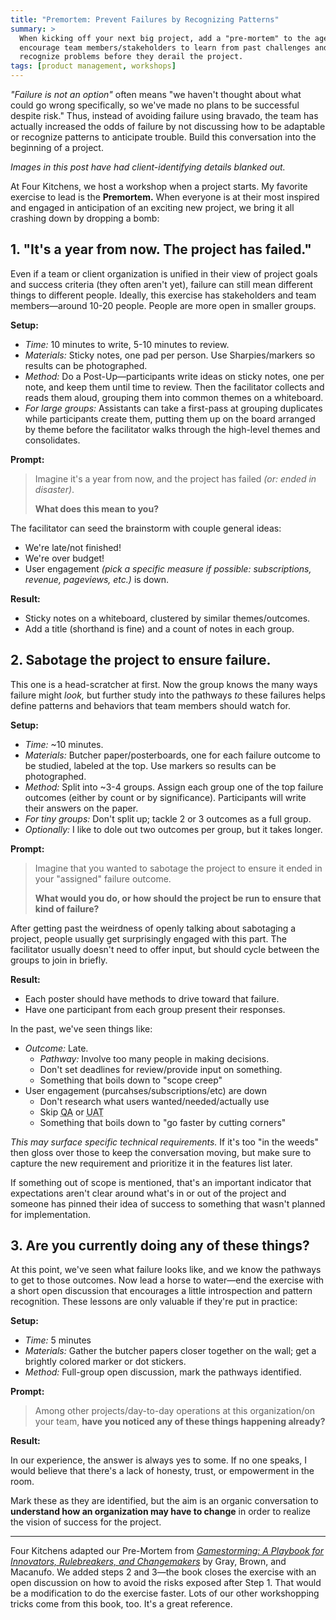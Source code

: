 ```yaml
---
title: "Premortem: Prevent Failures by Recognizing Patterns"
summary: >
  When kicking off your next big project, add a "pre-mortem" to the agenda to
  encourage team members/stakeholders to learn from past challenges and
  recognize problems before they derail the project.
tags: [product management, workshops]
---
```


_"Failure is not an option"_ often means "we haven't thought about what could go
wrong specifically, so we've made no plans to be successful despite risk." Thus,
instead of avoiding failure using bravado, the team has actually increased the
odds of failure by not discussing how to be adaptable or recognize patterns to
anticipate trouble. Build this conversation into the beginning of a project.

<Media type="image" size="" src="/assets/blog/premortem/step1-board-collaborate.jpg" alt="Collaborating at the Whiteboard"  />

_Images in this post have had client-identifying details blanked out._

At Four Kitchens, we host a workshop when a project starts. My favorite exercise
to lead is the **Premortem.** When everyone is at their most inspired and
engaged in anticipation of an exciting new project, we bring it all crashing
down by dropping a bomb:

## 1. "It's a year from now. The project has failed."

Even if a team or client organization is unified in their view of project goals
and success criteria (they often aren't yet), failure can still mean different
things to different people. Ideally, this exercise has stakeholders and team
members&mdash;around 10-20 people. People are more open in smaller groups.

**Setup:**

- _Time:_ 10 minutes to write, 5-10 minutes to review.
- _Materials:_ Sticky notes, one pad per person. Use Sharpies/markers so results
  can be photographed.
- _Method:_ Do a Post-Up&mdash;participants write ideas on sticky notes, one per
  note, and keep them  until time to review. Then the facilitator collects and
  reads them aloud, grouping them into common themes on a whiteboard.
- _For large groups:_ Assistants can take a first-pass at grouping duplicates
  while participants create them, putting them up on the board arranged by theme
  before the facilitator walks through the high-level themes and consolidates.

**Prompt:**

> Imagine it's a year from now, and the project has failed _(or: ended in disaster)_.
>
> **What does this mean to you?**

The facilitator can seed the brainstorm with couple general ideas:

- We're late/not finished!
- We're over budget!
- User engagement _(pick a specific measure if possible: subscriptions, revenue, pageviews, etc.)_
  is down.

**Result:**

- Sticky notes on a whiteboard, clustered by similar themes/outcomes.
- Add a title (shorthand is fine) and a count of notes in each group.

<Media type="image" size="" src="/assets/blog/premortem/step1-board-finished.jpg" alt="Step 1 completed on whiteboard"  />

## 2. Sabotage the project to ensure failure.

This one is a head-scratcher at first. Now the group knows the many ways failure
might _look,_ but further study into the pathways _to_ these failures helps
define patterns and behaviors that team members should watch for.

**Setup:**

- _Time:_ ~10 minutes.
- _Materials:_ Butcher paper/posterboards, one for each failure outcome to be
  studied, labeled at the top. Use markers so results can be photographed.
- _Method:_ Split into ~3-4 groups. Assign each group one of the top failure
  outcomes (either by count or by significance). Participants will write their
  answers on the paper.
- _For tiny groups:_ Don't split up; tackle 2 or 3 outcomes as a full group.
- _Optionally:_ I like to dole out two outcomes per group, but it takes longer.

**Prompt:**

> Imagine that you wanted to sabotage the project to ensure it ended in your
> "assigned" failure outcome.
>
> **What would you do, or how should the project be run to ensure that kind of failure?**

After getting past the weirdness of openly talking about sabotaging a project,
people usually get surprisingly engaged with this part. The facilitator usually
doesn't need to offer input, but should cycle between the groups to join in
briefly.

**Result:**

- Each poster should have methods to drive toward that failure.
- Have one participant from each group present their responses.

<Media type="image" size="mini" src="/assets/blog/premortem/step2-poster-finished-B.jpg" alt="Another outcome poster"  />

In the past, we've seen things like:

- _Outcome:_ Late.
  - _Pathway:_ Involve too many people in making decisions.
  - Don't set deadlines for review/provide input on something.
  - Something that boils down to "scope creep"
- User engagement (purcahses/subscriptions/etc) are down
  - Don't research what users wanted/needed/actually use
  - Skip <abbr title="Quality Assurance testing">QA</abbr> or
    <abbr title="User Acceptance Testing">UAT</abbr>
  - Something that boils down to "go faster by cutting corners"

<Media type="image" size="" src="/assets/blog/premortem/step2-poster-presenting.jpg" alt="Presenting an outcome poster"  />

_This may surface specific technical requirements._ If it's too "in the weeds"
then gloss over those to keep the conversation moving, but make sure to capture
the new requirement and prioritize it in the features list later.

If something out of scope is mentioned, that's an important indicator that
expectations aren't clear around what's in or out of the project and someone has
pinned their idea of success to something that wasn't planned for implementation.

## 3. Are you currently doing any of these things?

At this point, we've seen what failure looks like, and we know the pathways to
get to those outcomes. Now lead a horse to water&mdash;end the exercise with a
short open discussion that encourages a little introspection and pattern
recognition. These lessons are only valuable if they're put in practice:

**Setup:**

- _Time:_ 5 minutes
- _Materials:_ Gather the butcher papers closer together on the wall; get a
  brightly colored marker or dot stickers.
- _Method:_ Full-group open discussion, mark the pathways identified.

**Prompt:**

> Among other projects/day-to-day operations at this organization/on your team,
> **have you noticed any of these things happening already?**

**Result:**

In our experience, the answer is always yes to some. If no one speaks, I would
believe that there's a lack of honesty, trust, or empowerment in the room.

<Media type="image" size="mini" src="/assets/blog/premortem/step2-poster-finished-A.jpg" alt="Another poster"  />

Mark these as they are identified, but the aim is an organic conversation to
**understand how an organization may have to change** in order to realize the
vision of success for the project.

---

Four Kitchens adapted our Pre-Mortem from
_[Gamestorming: A Playbook for Innovators, Rulebreakers, and Changemakers][BOOK]_
by Gray, Brown, and Macanufo. We added steps 2 and 3&mdash;the book closes the
exercise with an open discussion on how to avoid the risks exposed after Step 1.
That would be a modification to do the exercise faster. Lots of our other
workshopping tricks come from this book, too. It's a great reference.

[BOOK]: https://www.amazon.com/Gamestorming-Playbook-Innovators-Rulebreakers-Changemakers/dp/0596804172

